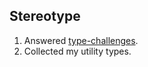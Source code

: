 ## Stereotype

1. Answered [type-challenges](https://github.com/type-challenges/type-challenges).
2. Collected my utility types.